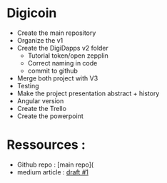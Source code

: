 # Digicoin
- Create the main repository
- Organize the v1
- Create the DigiDapps v2 folder
  - Tutorial token/open zepplin
  - Correct naming in code
  - commit to github
- Merge both project with V3
- Testing
- Make the project presentation abstract + history
- Angular version
- Create the Trello
- Create the powerpoint


# Ressources : 
 - Github repo : [main repo](
 - medium article : [draft #1](https://medium.com/@ludovic.gouverneur/digicoin-project-an-experimental-and-local-digital-economy-feb-2019-1b460f22d68a)
 
